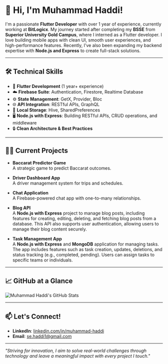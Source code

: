 # 👋 Hi, I'm Muhammad Haddi!

I'm a passionate **Flutter Developer** with over 1 year of experience, currently working at **BitLogicx**. My journey started after completing my **BSSE** from **Superior University Gold Campus**, where I interned as a Flutter developer. I love building mobile apps with clean UI, smooth user experiences, and high-performance features. Recently, I’ve also been expanding my backend expertise with **Node.js and Express** to create full-stack solutions.

---

## 🛠️ Technical Skills

- 📱 **Flutter Development** (1 year+ experience)  
- ☁️ **Firebase Suite**: Authentication, Firestore, Realtime Database  
- ⚙️ **State Management**: GetX, Provider, Bloc  
- 🌐 **API Integration**: RESTful APIs, GraphQL  
- 💾 **Local Storage**: Hive, SharedPreferences  
- 🖥️ **Node.js with Express**: Building RESTful APIs, CRUD operations, and middleware  
- 🔒 **Clean Architecture & Best Practices**

---

## 👨‍💻 Current Projects

- **Baccarat Predictor Game**  
  A strategic game to predict Baccarat outcomes.

- **Driver Dashboard App**  
  A driver management system for trips and schedules.

- **Chat Application**  
  A Firebase-powered chat app with one-to-many relationships.

- **Blog API**  
  A **Node.js with Express** project to manage blog posts, including features for creating, editing, deleting, and fetching blog posts from a database. This API also supports user authentication, allowing users to manage their blog content securely.

- **Task Management App**  
  A **Node.js with Express** and **MongoDB** application for managing tasks. The app includes features such as task creation, updates, deletions, and status tracking (e.g., completed, pending). Users can assign tasks to specific teams or individuals.

---

## 📈 GitHub at a Glance

![Muhammad Haddi's GitHub Stats](https://github-readme-stats.vercel.app/api?username=mhaddi12&show_icons=true&theme=radical)

---

## 📫 Let's Connect!

- **LinkedIn**: [linkedin.com/in/muhammad-haddi](https://www.linkedin.com/in/muhammad-haddi)  
- **Email**: [se.haddi1@gmail.com](mailto:se.haddi1@gmail.com)  

---

*"Striving for innovation, I aim to solve real-world challenges through technology and leave a meaningful impact with every project I touch."*
